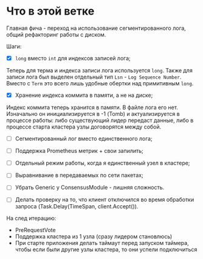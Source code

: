 # Что в этой ветке

Главная фича - переход на использование сегментированного лога, общий рефакторинг работы с диском.

Шаги:

- [x] `long` вместо `int` для индексов записей лога;

Теперь для терма и индекса записи лога используется `long`.
Также для записи лога был выделен отдельный тип `Lsn` - `Log Sequence Number`.
Вместо с `Term` это всего лишь удобные обертки над примитивным `long`.

- [x] Хранение индекса коммита в памяти, а не на диске;

Индекс коммита теперь хранится в памяти. В файле лога его нет.
Изначально он инициализируется в -1 (Tomb) и актуализируется в процессе работы:
либо существующий лидер передаст данные, либо в процессе старта кластера узлы договорятся между собой.

- [ ] Сегментированный лог вместо единственного лога;


- [ ] Поддержка Prometheus метрик + свои запилить;
- [ ] Отдельный режим работы, когда я единственный узел в кластере;
- [ ] Выравнивание в передаваемых по сети пакетах;
- [ ] Убрать Generic у ConsensusModule - лишняя сложность.
- [ ] Делать проверку на то, что клиент отключился во время обработки запроса (Task.Delay(TimeSpan, client.Accept()).

На след итерацию:

- PreRequestVote
- Поддержка кластера из 1 узла (сразу лидером становлюсь)
- При старте приложения делать таймаут перед запуском таймера, чтобы если были другие узлы кластера, то они успели
  подключиться
